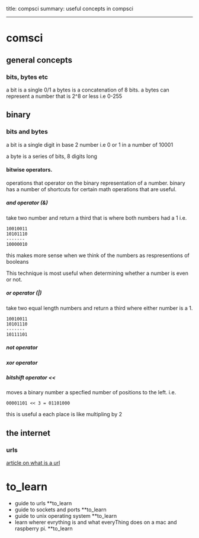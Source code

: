 title: compsci
summary: useful concepts in compsci
- - - 

# comsci

## general concepts

### bits, bytes etc

a bit is a single 0/1
a bytes is a concatenation of 8 bits.
a bytes can represent a number that is 2^8 or less i.e 0-255

## binary

### bits and bytes

a bit is a single digit in base 2 number
i.e 0 or 1
in a number of 10001

a byte is a series of bits, 8 digits long

#### bitwise operators. 

operations that operator on the binary representation of a number. 
binary has a number of shortcuts for certain math operations that are useful.

##### and operator (&)

take two number and return a third that is where both numbers had a 1
i.e.
```
10010011
10101110
-------
10000010
```
this makes more sense when we think of the numbers as 
respresentions of booleans

This technique is most useful when determining whether a number is 
even or not.

##### or operator (|)

take two equal length numbers and return a third where either
number is a 1.

```
10010011
10101110
-------
10111101
```

##### not operator
##### xor operator

##### bitshift operator  <<
moves a binary number a specfied number of positions to the left.
i.e.
```
00001101 << 3 = 01101000
```
this is useful a each place is like multipling by 2 


## the internet

### urls

[article on what is a url](https://developer.mozilla:.org/en-US/docs/Learn/Common_questions/What_is_a_URL)


# to_learn
- guide to urls **to_learn
- guide to sockets and ports **to_learn
- guide to unix operating system **to_learn
- learn wherer evrything is and what everyThing does on a mac and raspberry pi. **to_learn

